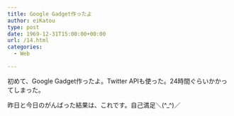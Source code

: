 ```yaml
---
title: Google Gadget作ったよ
author: eiKatou
type: post
date: 1969-12-31T15:00:00+00:00
url: /14.html
categories:
  - Web

---
```

<div class="section">
  <p>
    初めて、Google Gadget作ったよ。Twitter APIも使った。24時間ぐらいかかってしまった。
  </p>
  
  <p>
    昨日と今日のがんばった結果は、これです。自己満足＼(^_^)／
  </p>
  
  <p>
  </p>
</div>
